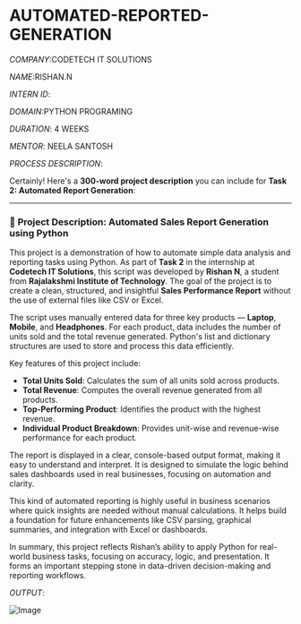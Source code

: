 # AUTOMATED-REPORTED-GENERATION 

*COMPANY*:CODETECH IT SOLUTIONS 

*NAME*:RISHAN.N

*INTERN ID*:

*DOMAIN*:PYTHON PROGRAMING

*DURATION*: 4 WEEKS 

*MENTOR*: NEELA SANTOSH

*PROCESS DESCRIPTION*: 

Certainly! Here's a **300-word project description** you can include for **Task 2: Automated Report Generation**:

---

### 📝 **Project Description: Automated Sales Report Generation using Python**

This project is a demonstration of how to automate simple data analysis and reporting tasks using Python. As part of **Task 2** in the internship at **Codetech IT Solutions**, this script was developed by **Rishan N**, a student from **Rajalakshmi Institute of Technology**. The goal of the project is to create a clean, structured, and insightful **Sales Performance Report** without the use of external files like CSV or Excel.

The script uses manually entered data for three key products — **Laptop**, **Mobile**, and **Headphones**. For each product, data includes the number of units sold and the total revenue generated. Python's list and dictionary structures are used to store and process this data efficiently.

Key features of this project include:

* **Total Units Sold**: Calculates the sum of all units sold across products.
* **Total Revenue**: Computes the overall revenue generated from all products.
* **Top-Performing Product**: Identifies the product with the highest revenue.
* **Individual Product Breakdown**: Provides unit-wise and revenue-wise performance for each product.

The report is displayed in a clear, console-based output format, making it easy to understand and interpret. It is designed to simulate the logic behind sales dashboards used in real businesses, focusing on automation and clarity.

This kind of automated reporting is highly useful in business scenarios where quick insights are needed without manual calculations. It helps build a foundation for future enhancements like CSV parsing, graphical summaries, and integration with Excel or dashboards.

In summary, this project reflects Rishan’s ability to apply Python for real-world business tasks, focusing on accuracy, logic, and presentation. It forms an important stepping stone in data-driven decision-making and reporting workflows.

*OUTPUT*:

![Image](https://github.com/user-attachments/assets/4daae31e-693c-4bf2-8591-e271cb52c9c3)



